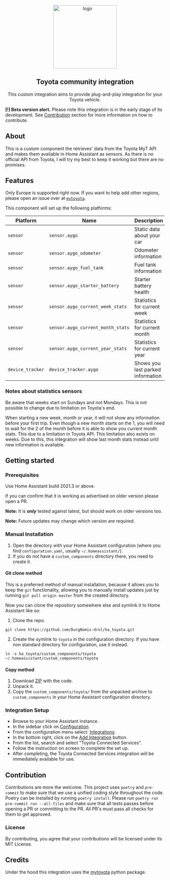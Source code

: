 <p align="center">
    <img src="https://brands.home-assistant.io/_/toyota/icon@2x.png" alt="logo" height="200">
</p>

<h2 align="center">Toyota community integration</h2>

<p align="center">
    This custom integration aims to provide plug-and-play integration for your Toyota vehicle.
</p>

**[!] Beta version alert.**
Please note this integration is in the early stage of its development.
See [Contribution](#contribution) section for more information on how to contribute.

## About

This is a custom component the retrieves' data from the
Toyota MyT API and makes them available in Home Assistant as sensors.
As there is no official API from Toyota, I will try my best to keep
it working but there are no promises.

## Features

Only Europe is supported right now. If you want to help add other regions, please open an issue over at [`mytoyota`](https://github.com/DurgNomis-drol/mytoyota).

This component will set up the following platforms:

| Platform         | Name                              | Description                       |
| ---------------- | --------------------------------- | --------------------------------- |
| `sensor`         | `sensor.aygo`                     | Static data about your car        |
| `sensor`         | `sensor.aygo_odometer`            | Odometer information              |
| `sensor`         | `sensor.aygo_fuel_tank`           | Fuel tank information             |
| `sensor`         | `sensor.aygo_starter_battery`     | Starter battery health            |
| `sensor`         | `sensor.aygo_current_week_stats`  | Statistics for current week       |
| `sensor`         | `sensor.aygo_current_month_stats` | Statistics for current month      |
| `sensor`         | `sensor.aygo_current_year_stats`  | Statistics for current year       |
| `device_tracker` | `device_tracker.aygo`             | Shows you last parked information |

### Notes about statistics sensors

Be aware that weeks start on Sundays and not Mondays. This is not possible to change due to limitation on Toyota's end.

When starting a new week, month or year, it will not show any information before your first trip. Even though a new month starts on the 1, you will need to wait for the 2 of the month before it is able to show you current month stats. This due to a limitation in Toyota API. This limitation also exists on weeks.
Due to this, this integration will show last month stats instead until new information is available.

## Getting started

### Prerequisites

Use Home Assistant build 2021.3 or above.

If you can confirm that it is working as advertised on older version please open a PR.

**Note:** It is **_only_** tested against latest, but should work on older versions too.

**Note:** Future updates may change which version are required.

### Manual Installation

1. Open the directory with your Home Assistant configuration (where you find `configuration.yaml`,
   usually `~/.homeassistant/`).
2. If you do not have a `custom_components` directory there, you need to create it.

#### Git clone method

This is a preferred method of manual installation, because it allows you to keep the `git` functionality,
allowing you to manually install updates just by running `git pull origin master` from the created directory.

Now you can clone the repository somewhere else and symlink it to Home Assistant like so:

1. Clone the repo.

```shell
git clone https://github.com/DurgNomis-drol/ha_toyota.git
```

2. Create the symlink to `toyota` in the configuration directory.
   If you have non standard directory for configuration, use it instead.

```shell
ln -s ha_toyota/custom_components/toyota ~/.homeassistant/custom_components/toyota
```

#### Copy method

1. Download [ZIP](https://github.com/DurgNomis-drol/ha_toyota/archive/master.zip) with the code.
2. Unpack it.
3. Copy the `custom_components/toyota/` from the unpacked archive to `custom_components`
   in your Home Assistant configuration directory.

### Integration Setup

- Browse to your Home Assistant instance.
- In the sidebar click on [Configuration](https://my.home-assistant.io/redirect/config).
- From the configuration menu select: [Integrations](https://my.home-assistant.io/redirect/integrations).
- In the bottom right, click on the [Add Integration](https://my.home-assistant.io/redirect/config_flow_start?domain=toyota) button.
- From the list, search and select “Toyota Connected Services”.
- Follow the instruction on screen to complete the set up.
- After completing, the Toyota Connected Services integration will be immediately available for use.

## Contribution

Contributions are more the welcome. This project uses `poetry` and `pre-commit` to make sure that
we use a unified coding style throughout the code. Poetry can be installed by running `poetry install`.
Please run `poetry run pre-commit run --all-files` and make sure that all tests passes before
opening a PR or committing to the PR. All PR's must pass all checks for them to get approved.

### License

By contributing, you agree that your contributions will be licensed under its MIT License.

## Credits

Under the hood this integration uses the [mytoyota](https://github.com/DurgNomis-drol/mytoyota) python package.
